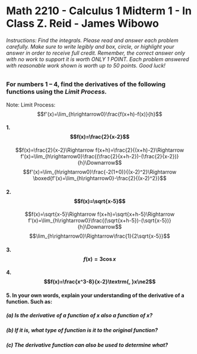 # Math 2210 - Calculus 1 Midterm 1 - In Class Z. Reid - James Wibowo
###### Instructions: Find the integrals. Please read and answer each problem carefully. Make sure to write legibly and box, circle, or highlight your answer in order to receive full credit. Remember, the correct answer only with no work to support it is worth ONLY 1 POINT. Each problem answered with reasonable work shown is worth up to 50 points. Good luck!

### For numbers 1 – 4, find the derivatives of the following functions using the ***Limit Process.***

Note: Limit Process: $$f'(x)=\lim_{h\rightarrow0}\frac{f(x+h)-f(x)}{h}$$

#### **1.** $$f(x)=\frac{2}{x-2}$$
$$f(x)=\frac{2}{x-2}\Rightarrow f(x+h)=\frac{2}{(x+h)-2}\Rightarrow f'(x)=\lim_{h\rightarrow0}\frac{(\frac{2}{x+h-2})-(\frac{2}{x-2})}{h}\Downarrow$$
$$f'(x)=\lim_{h\rightarrow0}\frac{-2(1+0)}{(x-2)^2}\Rightarrow \boxed{f'(x)=\lim_{h\rightarrow0}-\frac{2}{(x-2)^2}}$$


#### **2.** $$f(x)=\sqrt{x-5}$$
$$f(x)=\sqrt{x-5}\Rightarrow f(x+h)=\sqrt{x+h-5}\Rightarrow f'(x)=\lim_{h\rightarrow0}\frac{(\sqrt{x+h-5})-(\sqrt{x-5})}{h}\Downarrow$$
$$\lim_{h\rightarrow0}\Rightarrow\frac{1}{2\sqrt{x-5}}$$

#### **3.** $$f(x)=3\cos{x}$$
#### **4.** $$f(x)=\frac{x^3-8}{x-2}\textrm{, }x\ne2$$
#### **5.** In your own words, explain your understanding of the derivative of a function. Such as:
##### (a) Is the derivative of a function of x also a function of x?

##### (b) If it is, what type of function is it to the original function?

##### (c) The derivative function can also be used to determine what?
